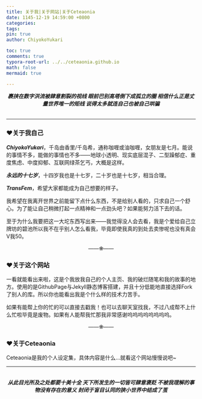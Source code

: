 ```yaml
---
title: 关于我|关于网站|关于Ceteaonia
date: 1145-12-19 14:59:00 +0800
categories: 
tags: 
pin: true
author: ChiyokoYukari

toc: true
comments: true
typora-root-url: ../../ceteaonia.github.io
math: false
mermaid: true

---
```

<center>
<b><i>
裹挟在数字洪流被肆意割裂的视线
眼前巴别高塔倒下成孤立的圈
相信什么正是丈量世界唯一的矩线
说得太多就连自己也被自己哄骗
</i></b>
</center>
<br>

---
### ❤关于我自己

***ChiyokoYukari***，千岛由香里/千岛希，通称咖喱或油咖喱，女朋友是七月。能说的事情不多，能做的事情也不多——地球小透明、现实底层混子、二型躁郁症、重度焦虑、中度抑郁、互联网绿茶乞丐，大概是这样。

***永远的十七岁***，十四岁我也是十七岁，二十岁也是十七岁，相当合理。

***TransFem***，希望大家都能成为自己想要的样子。

我希望在我离开世界之前能留下点什么东西，不是给别人看的，只求自己一个舒心。为了能让自己稍微打起一点精神和一点劲头吧？如果能努力活下去的话。

至于为什么我要把这一大坨东西写出来——我觉得没人会去看，我是个爱给自己立牌坊的碧池所以我不在乎别人怎么看我，毕竟即使我真的到处去卖惨呢也没有真会V我50。

<center><font color="#666666"><b>——❀——</b></font></center>

### ❤关于这个网站

一看就能看出来啦，这是个我放我自己的个人主页、我的破烂随笔和我的故事的地方。使用的是GithubPage与Jekyll静态博客搭建，并且十分低能地直接选择Fork了别人的库。所以你也能看出我是个什么样的技术力苦手。

如果有能帮上你的忙的可以直接去戳我！也可以去聊天室找我，不过八成帮不上什么忙啦毕竟是废物。如果有人能帮我忙那我非常感谢呜呜呜呜呜呜呜呜。

<center><font color="#666666"><b>——❀——</b></font></center>

### ❤关于Ceteaonia

Ceteaonia是我的个人设定集，具体内容是什么...就看这个网站慢慢说吧~

----
<br>
<center>
<b><i>
从此目光所及之处都要十美十全
天下所发生的一切皆可肆意褒贬
不被我理解的事物没有存在的意义
封闭于盲目认同的狭小世界中结成了茧
</i></b>
</center>

